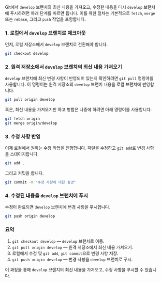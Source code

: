 Git에서 `develop` 브랜치의 최신 내용을 가져오고, 수정한 내용을 다시 `develop` 브랜치에 푸시하려면 아래 단계를 따르면 됩니다. 이를 위한 절차는 기본적으로 `fetch`, `merge` 또는 `rebase`, 그리고 `push` 작업을 포함합니다.

### 1. 로컬에서 `develop` 브랜치로 체크아웃
먼저, 로컬 저장소에서 `develop` 브랜치로 전환해야 합니다.

```bash
git checkout develop
```

### 2. 원격 저장소에서 `develop` 브랜치의 최신 내용 가져오기
`develop` 브랜치에 최신 변경 사항이 반영되어 있는지 확인하려면 `git pull` 명령어를 사용합니다. 이 명령어는 원격 저장소의 `develop` 브랜치 내용을 로컬 브랜치에 반영합니다.

```bash
git pull origin develop
```

혹은, 최신 내용을 가져오기만 하고 병합은 나중에 하려면 아래 명령어를 사용합니다.

```bash
git fetch origin
git merge origin/develop
```

### 3. 수정 사항 반영
이제 로컬에서 원하는 수정 작업을 진행합니다. 파일을 수정하고 `git add`로 변경 사항을 스테이지합니다.

```bash
git add .
```

그리고 커밋을 합니다.

```bash
git commit -m "수정 사항에 대한 설명"
```

### 4. 수정된 내용을 `develop` 브랜치에 푸시
수정이 완료되면 `develop` 브랜치에 변경 사항을 푸시합니다.

```bash
git push origin develop
```

### 요약
1. `git checkout develop` — `develop` 브랜치로 이동.
2. `git pull origin develop` — 원격 저장소에서 최신 내용 가져오기.
3. 로컬에서 수정 및 `git add`, `git commit`으로 변경 사항 저장.
4. `git push origin develop` — 변경 사항을 `develop` 브랜치로 푸시.

이 과정을 통해 `develop` 브랜치의 최신 내용을 가져오고, 수정 사항을 푸시할 수 있습니다.